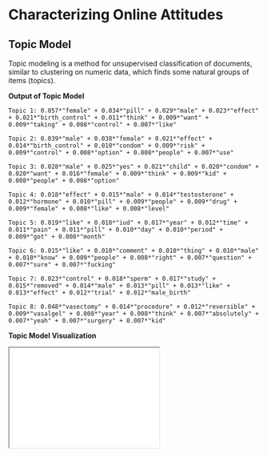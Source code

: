 # Characterizing Online Attitudes

## Topic Model

Topic modeling is a method for unsupervised classification of documents, similar to clustering on numeric data, which finds some natural groups of items (topics).

**Output of Topic Model**

```
Topic 1: 0.057*"female" + 0.034*"pill" + 0.029*"male" + 0.023*"effect" + 0.021*"birth_control" + 0.011*"think" + 0.009*"want" + 0.009*"taking" + 0.008*"control" + 0.007*"like"

Topic 2: 0.039*"male" + 0.038*"female" + 0.021*"effect" + 0.014*"birth_control" + 0.010*"condom" + 0.009*"risk" + 0.009*"control" + 0.008*"option" + 0.008*"people" + 0.007*"use"

Topic 3: 0.028*"male" + 0.025*"yes" + 0.021*"child" + 0.020*"condom" + 0.020*"want" + 0.016*"female" + 0.009*"think" + 0.009*"kid" + 0.008*"people" + 0.008*"option"

Topic 4: 0.018*"effect" + 0.015*"male" + 0.014*"testosterone" + 0.012*"hormone" + 0.010*"pill" + 0.009*"people" + 0.009*"drug" + 0.009*"female" + 0.008*"like" + 0.008*"level"

Topic 5: 0.019*"like" + 0.018*"iud" + 0.017*"year" + 0.012*"time" + 0.011*"pain" + 0.011*"pill" + 0.010*"day" + 0.010*"period" + 0.009*"got" + 0.008*"month"

Topic 6: 0.015*"like" + 0.010*"comment" + 0.010*"thing" + 0.010*"male" + 0.010*"know" + 0.009*"people" + 0.008*"right" + 0.007*"question" + 0.007*"sure" + 0.007*"fucking"

Topic 7: 0.023*"control" + 0.018*"sperm" + 0.017*"study" + 0.015*"removed" + 0.014*"male" + 0.013*"pill" + 0.013*"like" + 0.013*"effect" + 0.012*"trial" + 0.012*"male_birth"

Topic 8: 0.048*"vasectomy" + 0.014*"procedure" + 0.012*"reversible" + 0.009*"vasalgel" + 0.008*"year" + 0.008*"think" + 0.007*"absolutely" + 0.007*"yeah" + 0.007*"surgery" + 0.007*"kid"
```



**Topic Model Visualization**

<iframe id="lda_vis"
    title="Topic Model Visualization"
    width="300"
    height="200"
    src="lda_8.html">
</iframe>